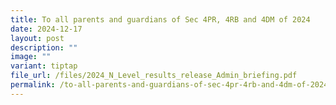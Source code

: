 ```yaml
---
title: To all parents and guardians of Sec 4PR, 4RB and 4DM of 2024
date: 2024-12-17
layout: post
description: ""
image: ""
variant: tiptap
file_url: /files/2024_N_Level_results_release_Admin_briefing.pdf
permalink: /to-all-parents-and-guardians-of-sec-4pr-4rb-and-4dm-of-2024/
---
```

